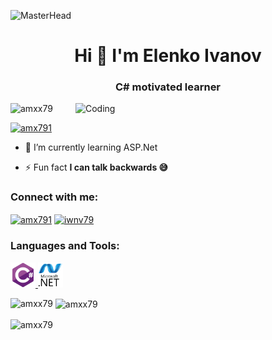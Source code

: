 ![MasterHead](https://user-images.githubusercontent.com/90236635/232446433-d5540fa2-fe28-4bb8-b929-cdb51fe61336.gif)
<h1 align="center">Hi 👋 I'm Elenko Ivanov</h1>
<h3 align="center">C# motivated learner</h3>
<img align="right" alt="Coding" width="400" src="https://art.pixilart.com/sr2a70bc8362565.gif">

<p align="left"> <img src="https://komarev.com/ghpvc/?username=amxx79&label=Profile%20views&color=0e75b6&style=flat" alt="amxx79" /> </p>

<p align="left"> <a href="https://twitter.com/amx791" target="blank"><img src="https://img.shields.io/twitter/follow/amx791?logo=twitter&style=for-the-badge" alt="amx791" /></a> </p>

- 🌱 I’m currently learning ASP.Net

- ⚡ Fun fact **I can talk backwards 😅**

<h3 align="left">Connect with me:</h3>
<p align="left">
<a href="https://twitter.com/amx791" target="blank"><img align="center" src="https://raw.githubusercontent.com/rahuldkjain/github-profile-readme-generator/master/src/images/icons/Social/twitter.svg" alt="amx791" height="30" width="40" /></a>
<a href="https://instagram.com/iwnv79" target="blank"><img align="center" src="https://raw.githubusercontent.com/rahuldkjain/github-profile-readme-generator/master/src/images/icons/Social/instagram.svg" alt="iwnv79" height="30" width="40" /></a>
</p>

<h3 align="left">Languages and Tools:</h3>
<p align="left"> <a href="https://www.w3schools.com/cs/" target="_blank" rel="noreferrer"> <img src="https://raw.githubusercontent.com/devicons/devicon/master/icons/csharp/csharp-original.svg" alt="csharp" width="40" height="40"/> </a> <a href="https://dotnet.microsoft.com/" target="_blank" rel="noreferrer"> <img src="https://raw.githubusercontent.com/devicons/devicon/master/icons/dot-net/dot-net-original-wordmark.svg" alt="dotnet" width="40" height="40"/> </a> </p>

<p><img align="left" src="https://github-readme-stats.vercel.app/api/top-langs?username=amxx79&show_icons=true&locale=en&layout=compact" alt="amxx79" /></p>

<p>&nbsp;<img align="center" src="https://github-readme-stats.vercel.app/api?username=amxx79&show_icons=true&locale=en" alt="amxx79" /></p>

<p><img align="center" src="https://github-readme-streak-stats.herokuapp.com/?user=amxx79&" alt="amxx79" /></p>
